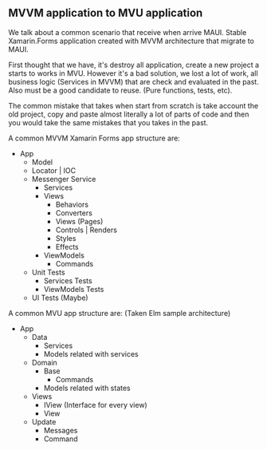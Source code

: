 ## MVVM application to MVU application

We talk about a common scenario that receive when arrive MAUI. Stable Xamarin.Forms application created with MVVM architecture that migrate to MAUI. 

First thought that we have, it's destroy all application, create a new project a starts to works in MVU. However it's a bad solution, we lost a lot of work, all business logic (Services in MVVM) that are check and evaluated in the past. Also must be a good candidate to reuse. (Pure functions, tests, etc). 

The common mistake that takes when start from scratch is take account the old project, copy and paste almost literally a lot of parts of code and then you would take the same mistakes that you takes in the past.

A common MVVM Xamarin Forms app structure are:


- App
    - Model
    - Locator | IOC
    - Messenger Service
        - Services
        - Views
            - Behaviors
            - Converters
            - Views (Pages)
            - Controls | Renders
            - Styles
            - Effects
        - ViewModels
            - Commands            
    - Unit Tests
        - Services Tests
        - ViewModels Tests
    - UI Tests (Maybe)


A common MVU app structure are: (Taken Elm sample architecture)

- App 
    - Data
        - Services
        - Models related with services
    - Domain
        - Base
            - Commands            
        - Models related with states
    - Views
        - IView (Interface for every view)
        - View
    - Update 
        - Messages
        - Command